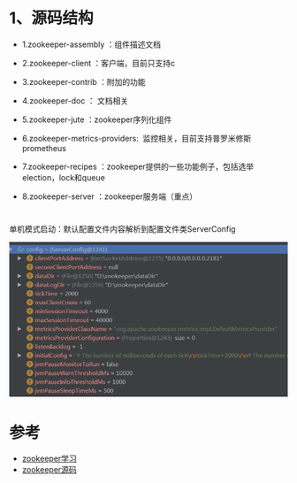 
# 1、源码结构

- 1.zookeeper-assembly ：组件描述文档

- 2.zookeeper-client ：客户端，目前只支持c

- 3.zookeeper-contrib ：附加的功能

- 4.zookeeper-doc ： 文档相关

- 5.zookeeper-jute ：zookeeper序列化组件

- 6.zookeeper-metrics-providers:  监控相关，目前支持普罗米修斯 prometheus

- 7.zookeeper-recipes ：zookeeper提供的一些功能例子，包括选举election，lock和queue

- 8.zookeeper-server ：zookeeper服务端（重点）



# 

单机模式启动：默认配置文件内容解析到配置文件类ServerConfig

![](../../pic/2020-05-30/2020-05-30-18-31-04.png)























# 参考

- [zookeeper学习](https://github.com/lishuai2016/zookeeper-1)
- [zookeeper源码](https://github.com/lishuai2016/zookeeper/tree/b_f_master_20200529)





